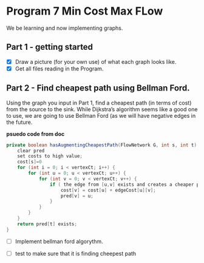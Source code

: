 # Program 7 Min Cost Max FLow
We be learning and now implementing graphs.

## Part 1 - getting started

- [X] Draw a picture (for your own use) of what each graph looks like.
- [X] Get all files reading in the Program.

## Part 2 - Find cheapest path using Bellman Ford.

Using the graph you input in Part 1, find a cheapest path (in terms of cost) from the source to the sink.
While Dijkstra’s algorithm seems like a good one to use, we are going to use Bellman Ford (as we will
have negative edges in the future.

**psuedo code from doc**
```JAVA
private boolean hasAugmentingCheapestPath(FlowNetwork G, int s, int t) {
    clear pred
    set costs to high value;
    cost[s]=0
    for (int i = 0; i < vertexCt; i++) {
        for (int u = 0; u < vertexCt; u++) {
            for (int v = 0; v < vertexCt; v++) {
                if ( the edge from [u,v] exists and creates a cheaper path ) {
                    cost[v] = cost[u] + edgeCost[u][v];
                    pred[v] = u;
                }
            }
        }
    }   
    return pred[t] exists;
}
```

- [ ] Implement bellman ford algorythm.
- [ ] test to make sure that it is finding cheepest path



